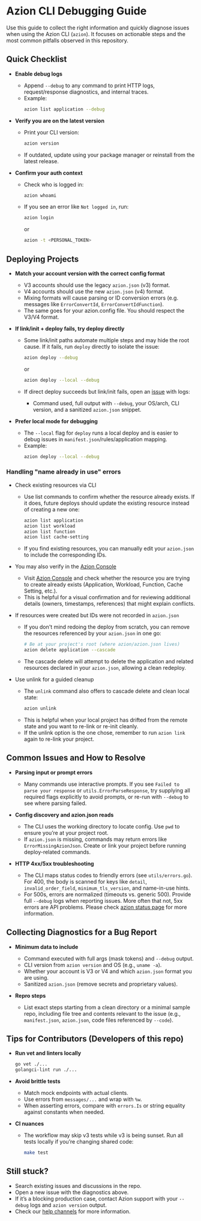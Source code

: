 # Azion CLI Debugging Guide

Use this guide to collect the right information and quickly diagnose issues when using the Azion CLI (`azion`). It focuses on actionable steps and the most common pitfalls observed in this repository.

## Quick Checklist

- **Enable debug logs**
  - Append `--debug` to any command to print HTTP logs, request/response diagnostics, and internal traces.
  - Example:
    ```bash
    azion list application --debug
    ```

- **Verify you are on the latest version**
  - Print your CLI version:
    ```bash
    azion version
    ```
  - If outdated, update using your package manager or reinstall from the latest release.

- **Confirm your auth context**
  - Check who is logged in:
    ```bash
    azion whoami
    ```
  - If you see an error like `Not logged in`, run:
    ```bash
    azion login
    ```

    or

    ```bash
    azion -t <PERSONAL_TOKEN>
    ```

## Deploying Projects

- **Match your account version with the correct config format**
  - V3 accounts should use the legacy `azion.json` (v3) format.
  - V4 accounts should use the new `azion.json` (v4) format.
  - Mixing formats will cause parsing or ID conversion errors (e.g. messages like `ErrorConvertId`, `ErrorConvertIdFunction`).
  - The same goes for your azion.config file. You should respect the V3/V4 format.

- **If link/init + deploy fails, try deploy directly**
  - Some link/init paths automate multiple steps and may hide the root cause. If it fails, run `deploy` directly to isolate the issue:
    ```bash
    azion deploy --debug
    ```

    or

    ```bash
    azion deploy --local --debug
    ```
  - If direct deploy succeeds but link/init fails, open an [issue](https://github.com/aziontech/azion/issues) with logs:
    - Command used, full output with `--debug`, your OS/arch, CLI version, and a sanitized `azion.json` snippet.

- **Prefer local mode for debugging**
  - The `--local` flag for `deploy` runs a local deploy and is easier to debug issues in `manifest.json`/rules/application mapping.
  - Example:
    ```bash
    azion deploy --local --debug
    ```

### Handling "name already in use" errors

- Check existing resources via CLI
  - Use list commands to confirm whether the resource already exists. If it does, future deploys should update the existing resource instead of creating a new one:
    ```bash
    azion list application
    azion list workload
    azion list function
    azion list cache-setting
    ```
  - If you find existing resources, you can manually edit your `azion.json` to include the corresponding IDs.

- You may also verify in the [Azion Console](https://console.azion.com)
  - Visit [Azion Console](https://console.azion.com) and check whether the resource you are trying to create already exists (Application, Workload, Function, Cache Setting, etc.).
  - This is helpful for a visual confirmation and for reviewing additional details (owners, timestamps, references) that might explain conflicts.

- If resources were created but IDs were not recorded in `azion.json`
  - If you don't mind redoing the deploy from scratch, you can remove the resources referenced by your `azion.json` in one go:
    ```bash
    # Be at your project's root (where azion/azion.json lives)
    azion delete application --cascade
    ```
  - The cascade delete will attempt to delete the application and related resources declared in your `azion.json`, allowing a clean redeploy.

- Use unlink for a guided cleanup
  - The `unlink` command also offers to cascade delete and clean local state:
    ```bash
    azion unlink
    ```
  - This is helpful when your local project has drifted from the remote state and you want to re-link or re-init cleanly.
  - If the unlink option is the one chose, remember to run `azion link` again to re-link your project.

## Common Issues and How to Resolve

- **Parsing input or prompt errors**
  - Many commands use interactive prompts. If you see `Failed to parse your response` or `utils.ErrorParseResponse`, try supplying all required flags explicitly to avoid prompts, or re-run with `--debug` to see where parsing failed.

- **Config discovery and azion.json reads**
  - The CLI uses the working directory to locate config. Use `pwd` to ensure you’re at your project root.
  - If `azion.json` is missing, commands may return errors like `ErrorMissingAzionJson`. Create or link your project before running deploy-related commands.

- **HTTP 4xx/5xx troubleshooting**
  - The CLI maps status codes to friendly errors (see `utils/errors.go`). For 400, the body is scanned for keys like `detail`, `invalid_order_field`, `minimum_tls_version`, and name-in-use hints.
  - For 500s, errors are normalized (timeouts vs. generic 500). Provide full `--debug` logs when reporting issues. More often that not, 5xx errors are API problems. Please check [azion status page](https://status.azion.com/) for more information.

## Collecting Diagnostics for a Bug Report

- **Minimum data to include**
  - Command executed with full args (mask tokens) and `--debug` output.
  - CLI version from `azion version` and OS (e.g., `uname -a`).
  - Whether your account is V3 or V4 and which `azion.json` format you are using.
  - Sanitized `azion.json` (remove secrets and proprietary values).

- **Repro steps**
  - List exact steps starting from a clean directory or a minimal sample repo, including file tree and contents relevant to the issue (e.g., `manifest.json`, `azion.json`, code files referenced by `--code`).

## Tips for Contributors (Developers of this repo)

- **Run vet and linters locally**
  ```bash
  go vet ./...
  golangci-lint run ./...
  ```

- **Avoid brittle tests**
  - Match mock endpoints with actual clients.
  - Use errors from `messages/...` and wrap with `%w`.
  - When asserting errors, compare with `errors.Is` or string equality against constants when needed.

- **CI nuances**
  - The workflow may skip v3 tests while v3 is being sunset. Run all tests locally if you’re changing shared code:
    ```bash
    make test
    ```

## Still stuck?

- Search existing issues and discussions in the repo.
- Open a new issue with the diagnostics above.
- If it’s a blocking production case, contact Azion support with your `--debug` logs and `azion version` output.
- Check our [help channels](https://www.azion.com/en/documentation/products/get-help/) for more information.
